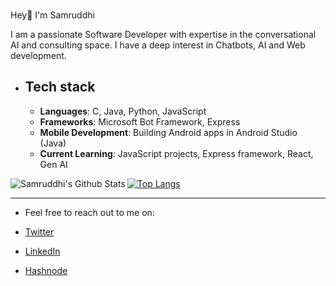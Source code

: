 
### <p align="center">
  Hey👋 I'm Samruddhi 
</p>
  
I am a passionate Software Developer with expertise in the conversational AI and consulting space. I have a deep interest in Chatbots, AI and Web development.


- ## Tech stack

  - **Languages**: C, Java, Python, JavaScript
  - **Frameworks**: Microsoft Bot Framework, Express
  - **Mobile Development**: Building Android apps in Android Studio (Java)
  - **Current Learning**: JavaScript projects, Express framework, React, Gen AI
  

<img align="left" alt="Samruddhi's Github Stats" src="https://github-readme-stats.vercel.app/api?username=samrudhi0909&show_icons=true&hide_border=true" />

[![Top Langs](https://github-readme-stats.vercel.app/api/top-langs/?username=samrudhi0909&layout=compact)](https://github.com/samrudhi0909/github-readme-stats)

---


- Feel free to reach out to me on:

- [Twitter](https://twitter.com/Samruddhi0909)
- [LinkedIn](https://www.linkedin.com/in/samruddhi-sangale-21680a1b1/)
- [Hashnode](https://samrudhi0909.hashnode.dev)
